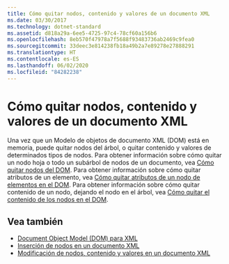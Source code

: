 ```yaml
---
title: Cómo quitar nodos, contenido y valores de un documento XML
ms.date: 03/30/2017
ms.technology: dotnet-standard
ms.assetid: d818a29a-6ee5-4725-97c4-78cf60a156b6
ms.openlocfilehash: 8eb570f47978a7f5688f93483736ab2469c9fea0
ms.sourcegitcommit: 33deec3e814238fb18a49b2a7e89278e27888291
ms.translationtype: HT
ms.contentlocale: es-ES
ms.lasthandoff: 06/02/2020
ms.locfileid: "84282238"
---
```

# <a name="removing-nodes-content-and-values-from-an-xml-document"></a>Cómo quitar nodos, contenido y valores de un documento XML
Una vez que un Modelo de objetos de documento XML (DOM) está en memoria, puede quitar nodos del árbol, o quitar contenido y valores de determinados tipos de nodos. Para obtener información sobre cómo quitar un nodo hoja o todo un subárbol de nodos de un documento, vea [Cómo quitar nodos del DOM](removing-nodes-from-the-dom.md). Para obtener información sobre cómo quitar atributos de un elemento, vea [Cómo quitar atributos de un nodo de elementos en el DOM](removing-attributes-from-an-element-node-in-the-dom.md). Para obtener información sobre cómo quitar contenido de un nodo, dejando el nodo en el árbol, vea [Cómo quitar el contenido de los nodos en el DOM](removing-node-content-in-the-dom.md).  
  
## <a name="see-also"></a>Vea también

- [Document Object Model (DOM) para XML](xml-document-object-model-dom.md)
- [Inserción de nodos en un documento XML](inserting-nodes-into-an-xml-document.md)
- [Modificación de nodos, contenido y valores en un documento XML](modifying-nodes-content-and-values-in-an-xml-document.md)
